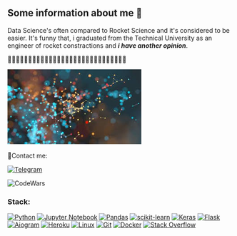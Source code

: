 ## Some information about me 👋

Data Science's often compared to Rocket Science and it's considered to be easier.
It's funny that, i graduated from the Technical University as an engineer of rocket constractions and ***i have another opinion***.

🚀🚀🚀🚀🚀🚀🚀🚀🚀🚀🚀🚀🚀🚀🚀🚀🚀🚀🚀🚀🚀🚀🚀🚀🚀🚀🚀🚀🚀

<img src="/images.jpeg">


🔭Contact me:

[![Telegram](https://img.shields.io/badge/Telegram-2CA5E0?style=for-the-badge&logo=telegram&logoColor=white)](https://t.me/arinasuper)

![CodeWars](https://www.codewars.com/users/arinashkanova/badges/large)


### Stack:
[![Python](https://img.shields.io/badge/python-3670A0?style=for-the-badge&logo=python&logoColor=ffdd54)](https://python.org)
[![Jupyter Notebook](https://img.shields.io/badge/jupyter-%23FA0F00.svg?style=for-the-badge&logo=jupyter&logoColor=white)](https://jupyter.org)
[![Pandas](https://img.shields.io/badge/pandas-%23150458.svg?style=for-the-badge&logo=pandas&logoColor=white)](https://pandas.pydata.org)
[![scikit-learn](https://img.shields.io/badge/scikit--learn-%23F7931E.svg?style=for-the-badge&logo=scikit-learn&logoColor=white)](https://scikit-learn.org/)
[![Keras](https://img.shields.io/badge/Keras-%23D00000.svg?style=for-the-badge&logo=Keras&logoColor=white)](https://keras.io)
[![Flask](https://img.shields.io/badge/flask-%23000.svg?style=for-the-badge&logo=flask&logoColor=white)](https://flask.palletsprojects.com/en/2.0.x/)
[![Aiogram](https://img.shields.io/badge/Aiogram-2CA5E0?style=for-the-badge&logo=telegram&logoColor=white)](https://docs.aiogram.dev/)
[![Heroku](https://img.shields.io/badge/heroku-%23430098.svg?style=for-the-badge&logo=heroku&logoColor=white)](https://www.heroku.com)
[![Linux](https://img.shields.io/badge/Linux-FCC624?style=for-the-badge&logo=linux&logoColor=black)](https://www.kernel.org)
[![Git](https://img.shields.io/badge/git-%23F05033.svg?style=for-the-badge&logo=git&logoColor=white)](https://git-scm.com)
[![Docker](https://img.shields.io/badge/docker-%230db7ed.svg?style=for-the-badge&logo=docker&logoColor=white)](https://www.docker.com)
[![Stack Overflow](https://img.shields.io/badge/-Stackoverflow-FE7A16?style=for-the-badge&logo=stack-overflow&logoColor=white)](https://stackoverflow.com)
